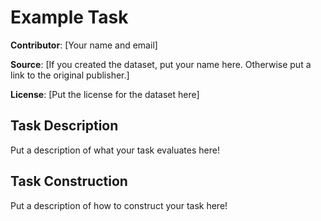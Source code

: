 # Example Task

**Contributor**: [Your name and email]

**Source**: [If you created the dataset, put your name here. Otherwise put a link to the original publisher.]

**License**: [Put the license for the dataset here]

## Task Description

Put a description of what your task evaluates here!

## Task Construction

Put a description of how to construct your task here!